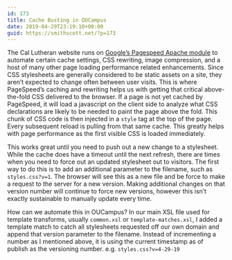 ```yaml
---
id: 173
title: Cache Busting in OUCampus
date: 2019-04-29T23:19:10+00:00
guid: https://smithscott.net/?p=173
---
```

<!-- wp:paragraph -->
<p>The Cal Lutheran website runs on <a href="https://developers.google.com/speed/">Google’s Pagespeed Apache module</a> to automate certain cache settings, CSS rewriting, image compression, and a host of many other page loading performance related enhancements. Since CSS stylesheets are generally considered to be static assets on a site, they aren’t expected to change often between user visits. This is where PageSpeed’s caching and rewriting helps us with getting that critical above-the-fold CSS delivered to the browser. If a page is not yet cached by PageSpeed, it will load a javascript on the client side to analyze what CSS declarations are likely to be needed to paint the page above the fold. This chunk of CSS code is then injected in a <code>style</code> tag at the top of the page. Every subsequent reload is pulling from that same cache. This greatly helps with page performance as the first visible CSS is loaded immediately.</p>
<!-- /wp:paragraph -->

<!-- wp:paragraph -->
<p>This works great until you need to push out a new change to a stylesheet. While the cache does have a timeout until the next refresh, there are times when you need to force out an updated stylesheet out to visitors. The first way to do this is to add an additional parameter to the filename, such as <code>styles.css?v=1</code>. The browser will see this as a new file and be force to make a request to the server for a new version. Making additional changes on that version number will continue to force new versions, however this isn’t exactly sustainable to manually update every time.</p>
<!-- /wp:paragraph -->

<!-- wp:paragraph -->
<p>How can we automate this in OUCampus? In our main XSL file used for template transforms, usually <code>common.xsl</code> or <code>template-matches.xsl</code>, I added a template match to catch all stylesheets requested off our own domain and append that version parameter to the filename. Instead of incrementing a number as I mentioned above, it is using the current timestamp as of publish as the versioning number. e.g. <code>styles.css?v=4-29-19</code></p>
<!-- /wp:paragraph -->

<!-- wp:html -->
<script src="https://gist.github.com/sts24/aa074b6962c383d305cd77dcf59159dc.js"></script>
<!-- /wp:html -->